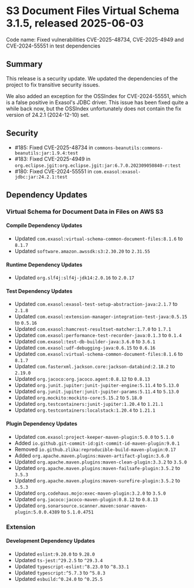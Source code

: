 # S3 Document Files Virtual Schema 3.1.5, released 2025-06-03

Code name: Fixed vulnerabilities CVE-2025-48734, CVE-2025-4949 and CVE-2024-55551 in test dependencies

## Summary

This release is a security update. We updated the dependencies of the project to fix transitive security issues.

We also added an exception for the OSSIndex for CVE-2024-55551, which is a false positive in Exasol's JDBC driver.
This issue has been fixed quite a while back now, but the OSSIndex unfortunately does not contain the fix version of 24.2.1 (2024-12-10) set.

## Security

* #185: Fixed CVE-2025-48734 in `commons-beanutils:commons-beanutils:jar:1.9.4:test`
* #183: Fixed CVE-2025-4949 in `org.eclipse.jgit:org.eclipse.jgit:jar:6.7.0.202309050840-r:test`
* #180: Fixed CVE-2024-55551 in `com.exasol:exasol-jdbc:jar:24.2.1:test`

## Dependency Updates

### Virtual Schema for Document Data in Files on AWS S3

#### Compile Dependency Updates

* Updated `com.exasol:virtual-schema-common-document-files:8.1.6` to `8.1.7`
* Updated `software.amazon.awssdk:s3:2.30.20` to `2.31.55`

#### Runtime Dependency Updates

* Updated `org.slf4j:slf4j-jdk14:2.0.16` to `2.0.17`

#### Test Dependency Updates

* Updated `com.exasol:exasol-test-setup-abstraction-java:2.1.7` to `2.1.8`
* Updated `com.exasol:extension-manager-integration-test-java:0.5.15` to `0.5.16`
* Updated `com.exasol:hamcrest-resultset-matcher:1.7.0` to `1.7.1`
* Updated `com.exasol:performance-test-recorder-java:0.1.3` to `0.1.4`
* Updated `com.exasol:test-db-builder-java:3.6.0` to `3.6.1`
* Updated `com.exasol:udf-debugging-java:0.6.15` to `0.6.16`
* Updated `com.exasol:virtual-schema-common-document-files:8.1.6` to `8.1.7`
* Updated `com.fasterxml.jackson.core:jackson-databind:2.18.2` to `2.19.0`
* Updated `org.jacoco:org.jacoco.agent:0.8.12` to `0.8.13`
* Updated `org.junit.jupiter:junit-jupiter-engine:5.11.4` to `5.13.0`
* Updated `org.junit.jupiter:junit-jupiter-params:5.11.4` to `5.13.0`
* Updated `org.mockito:mockito-core:5.15.2` to `5.18.0`
* Updated `org.testcontainers:junit-jupiter:1.20.4` to `1.21.1`
* Updated `org.testcontainers:localstack:1.20.4` to `1.21.1`

#### Plugin Dependency Updates

* Updated `com.exasol:project-keeper-maven-plugin:5.0.0` to `5.1.0`
* Added `io.github.git-commit-id:git-commit-id-maven-plugin:9.0.1`
* Removed `io.github.zlika:reproducible-build-maven-plugin:0.17`
* Added `org.apache.maven.plugins:maven-artifact-plugin:3.6.0`
* Updated `org.apache.maven.plugins:maven-clean-plugin:3.3.2` to `3.5.0`
* Updated `org.apache.maven.plugins:maven-failsafe-plugin:3.5.2` to `3.5.3`
* Updated `org.apache.maven.plugins:maven-surefire-plugin:3.5.2` to `3.5.3`
* Updated `org.codehaus.mojo:exec-maven-plugin:3.2.0` to `3.5.0`
* Updated `org.jacoco:jacoco-maven-plugin:0.8.12` to `0.8.13`
* Updated `org.sonarsource.scanner.maven:sonar-maven-plugin:5.0.0.4389` to `5.1.0.4751`

### Extension

#### Development Dependency Updates

* Updated `eslint:9.20.0` to `9.28.0`
* Updated `ts-jest:^29.2.5` to `^29.3.4`
* Updated `typescript-eslint:^8.23.0` to `^8.33.1`
* Updated `typescript:^5.7.3` to `^5.8.3`
* Updated `esbuild:^0.24.0` to `^0.25.5`
